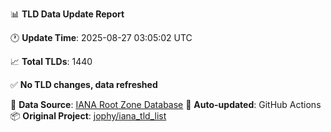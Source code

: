 📊 **TLD Data Update Report**

🕐 **Update Time**: 2025-08-27 03:05:02 UTC

📈 **Total TLDs**: 1440

✅ **No TLD changes, data refreshed**

🔄 **Data Source**: [IANA Root Zone Database](https://www.iana.org/domains/root/db/)
🤖 **Auto-updated**: GitHub Actions
📦 **Original Project**: [jophy/iana_tld_list](https://github.com/jophy/iana_tld_list)
